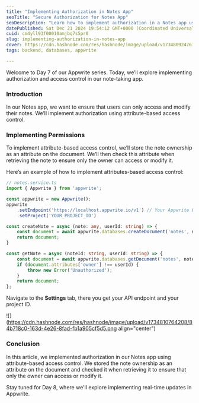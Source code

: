 ```yaml
---
title: "Implementing Authorization in Notes App"
seoTitle: "Secure Authorization for Notes App"
seoDescription: "Learn how to implement authorization in a Notes app using attribute-based access control to ensure secure access to user-specific notes"
datePublished: Sat Dec 21 2024 19:54:12 GMT+0000 (Coordinated Universal Time)
cuid: cm4yll93f00010amjbq7s5pr0
slug: implementing-authorization-in-notes-app
cover: https://cdn.hashnode.com/res/hashnode/image/upload/v1734809247678/dee09ccc-bcaf-4eb7-bd25-e70c14e58b9b.png
tags: backend, databases, appwrite

---
```


Welcome to Day 7 of our Appwrite series. Today, we’ll explore implementing authorization and access control in our note-taking app.

### Introduction

In our Notes app, we want to ensure that users can only access and modify their notes. We’ll implement authorization using attribute-based access control.

### Implementing Permissions

To implement attribute-based access control, we’ll store the note ownership as an attribute on the document. We’ll then check this attribute when retrieving the note to ensure only the owner can access or modify it.

Here’s an example of how to implement attributes-based access control:

```typescript
// notes.service.ts
import { Appwrite } from 'appwrite';

const appwrite = new Appwrite();
appwrite
    .setEndpoint('https://localhost.appwrite.io/v1') // Your Appwrite Endpoint
    .setProject('YOUR_PROJECT_ID')

const createNote = async (note: any, userId: string) => {
    const document = await appwrite.databases.createDocument('notes', note, ['owner:' + userId]);
    return document; 
}

const getNote = async (noteId: string, userId: string) => {
    const document = await appwrite.databases.getDocument('notes', noteId);
    if (document.attributes['owner'] !== userId) {
        throw new Error('Unauthorized');
    }
    return document;
};
```

Navigate to the **Settings** tab, there you get your API endpoint and your project ID.  

![](https://cdn.hashnode.com/res/hashnode/image/upload/v1734810764208/84b718c0-163d-4e26-8fad-fb1a905cf5d5.png align="center")

### Conclusion

In this article, we implemented authorization in our Notes app using attribute-based access control. We stored the note ownership as an attribute on the document and checked it when retrieving it to ensure that only the owner can access or modify it.

Stay tuned for Day 8, where we'll explore implementing real-time updates in Appwrite.